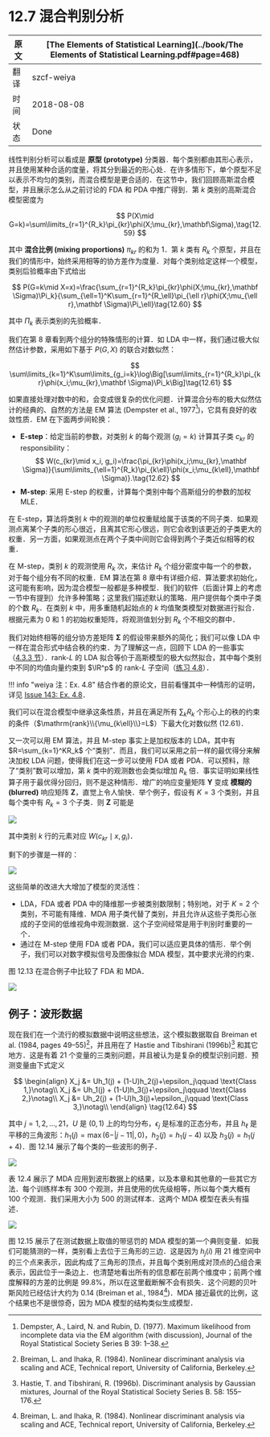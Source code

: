 # 12.7 混合判别分析

| 原文   | [The Elements of Statistical Learning](../book/The Elements of Statistical Learning.pdf#page=468) |
| ---- | ---------------------------------------- |
| 翻译   | szcf-weiya                               |
| 时间   | 2018-08-08                   |
|状态 |Done|


线性判别分析可以看成是 **原型 (prototype)** 分类器．每个类别都由其形心表示，并且使用某种合适的度量，将其分到最近的形心处．在许多情形下，单个原型不足以表示不均匀的类别，而混合模型是更合适的．在这节中，我们回顾高斯混合模型，并且展示怎么从之前讨论的 FDA 和 PDA 中推广得到．第 $k$ 类别的高斯混合模型密度为

$$
P(X\mid G=k)=\sum\limits_{r=1}^{R_k}\pi_{kr}\phi(X;\mu_{kr},\mathbf\Sigma),\tag{12.59}
$$

其中 **混合比例 (mixing proportions)** $\pi_{kr}$ 的和为 $1$．第 $k$ 类有 $R_k$ 个原型，并且在我们的情形中，始终采用相等的协方差作为度量．对每个类别给定这样一个模型，类别后验概率由下式给出

$$
P(G=k\mid X=x)=\frac{\sum_{r=1}^{R_k}\pi_{kr}\phi(X;\mu_{kr},\mathbf \Sigma)\Pi_k}{\sum_{\ell=1}^K\sum_{r=1}^{R_\ell}\pi_{\ell r}\phi(X;\mu_{\ell r},\mathbf \Sigma)\Pi_\ell}\tag{12.60}
$$

其中 $\Pi_k$ 表示类别的先验概率．

我们在第 8 章看到两个组分的特殊情形的计算．如 LDA 中一样，我们通过极大似然估计参数，采用如下基于 $P(G,X)$ 的联合对数似然：

$$
\sum\limits_{k=1}^K\sum\limits_{g_i=k}\log\Big[\sum\limits_{r=1}^{R_k}\pi_{kr}\phi(x_i;\mu_{kr},\mathbf \Sigma)\Pi_k\Big]\tag{12.61}
$$

如果直接处理对数中的和，会变成很复杂的优化问题．计算混合分布的极大似然估计的经典的、自然的方法是 EM 算法 (Dempster et al., 1977[^1])，它具有良好的收敛性质．EM 在下面两步间轮换：

- **E-step**：给定当前的参数，对类别 $k$ 的每个观测 ($g_i=k$) 计算其子类 $c_{kr}$ 的 responsibility：
$$
W(c_{kr}\mid x_i, g_i)=\frac{\pi_{kr}\phi(x_i;\mu_{kr},\mathbf \Sigma)}{\sum\limits_{\ell=1}^{R_k}\pi_{k\ell}\phi(x_i;\mu_{k\ell},\mathbf \Sigma)}.\tag{12.62}
$$
- **M-step**: 采用 E-step 的权重，计算每个类别中每个高斯组分的参数的加权 MLE．

[^1]: Dempster, A., Laird, N. and Rubin, D. (1977). Maximum likelihood from incomplete data via the EM algorithm (with discussion), Journal of the Royal Statistical Society Series B 39: 1–38.

在 E-step，算法将类别 $k$ 中的观测的单位权重赋给属于该类的不同子类．如果观测点离某个子类的形心很近，且离其它形心很远，则它会收到该更近的子类更大的权重．另一方面，如果观测点在两个子类中间则它会得到两个子类近似相等的权重．

在 M-step，类别 $k$ 的观测使用 $R_k$ 次，来估计 $R_k$ 个组分密度中每一个的参数，对于每个组分有不同的权重．EM 算法在第 8 章中有详细介绍．算法要求初始化，这可能有影响，因为混合模型一般都是多种模型．我们的软件（后面计算上的考虑一节中有提到）允许多种策略；这里我们描述默认的策略．用户提供每个类中子类的个数 $R_k$．在类别 $k$ 中，用多重随机起始点的 $k$ 均值聚类模型对数据进行拟合．根据元素为 $0$ 和 $1$ 的初始权重矩阵，将观测值划分到 $R_k$ 个不相交的群中．

我们对始终相等的组分协方差矩阵 $\mathbf\Sigma$ 的假设带来额外的简化；我们可以像 LDA 中一样在混合形式中结合秩的约束．为了理解这一点，回顾下 LDA 的一些事实（[4.3.3 节](../04-Linear-Methods-for-Classification/4.3-Linear-Discriminant-Analysis/index.html)）．rank-$L$ 的 LDA 拟合等价于高斯模型的极大似然拟合，其中每个类别中不同的均值向量约束到 $\IR^p$ 的 rank-$L$ 子空间（[练习 4.8](https://github.com/szcf-weiya/ESL-CN/issues/143)）．

!!! info "weiya 注：Ex. 4.8"
    结合作者的原论文，目前看懂其中一种情形的证明，详见 [Issue 143: Ex. 4.8](https://github.com/szcf-weiya/ESL-CN/issues/143)．

我们可以在混合模型中继承这条性质，并且在满足所有 $\sum_kR_k$ 个形心上的秩的约束的条件（$\mathrm{rank}\\{\mu_{k\ell}\\}=L$）下最大化对数似然 $(12.61)$．

又一次可以用 EM 算法，并且 M-step 事实上是加权版本的 LDA，其中有 $R=\sum_{k=1}^KR_k$ 个“类别”．而且，我们可以采用之前一样的最优得分来解决加权 LDA 问题，使得我们在这一步可以使用 FDA 或者 PDA．可以预料，除了“类别”数可以增加，第 $k$ 类中的观测数也会类似增加 $R_k$ 倍．事实证明如果线性算子用于最优得分回归，则不是这种情形．增广的响应变量矩阵 $\mathbf Y$ 变成 **模糊的 (blurred)** 响应矩阵 $\mathbf Z$，直觉上令人愉快．举个例子，假设有 $K=3$ 个类别，并且每个类中有 $R_k=3$ 个子类．则 $\mathbf Z$ 可能是

![](../img/12/eq12.63.PNG)

其中类别 $k$ 行的元素对应 $W(c_{kr}\mid x,g_i)$．

剩下的步骤是一样的：

![](../img/12/eq12.63-down.PNG)

这些简单的改进大大增加了模型的灵活性：

- LDA，FDA 或者 PDA 中的降维那一步被类别数限制；特别地，对于 $K=2$ 个类别，不可能有降维．MDA 用子类代替了类别，并且允许从这些子类形心张成的子空间的低维视角中观测数据．这个子空间经常是用于判别时重要的一个．
- 通过在 M-step 使用 FDA 或者 PDA，我们可以适应更具体的情形．举个例子，我们可以对数字模拟信号及图像拟合 MDA 模型，其中要求光滑的约束．

图 12.13 在混合例子中比较了 FDA 和 MDA．

![](../img/12/fig12.13.png)

## 例子：波形数据

现在我们在一个流行的模拟数据中说明这些想法，这个模拟数据取自 Breiman et al. (1984, pages 49–55)[^2]，并且用在了 Hastie and Tibshirani (1996b)[^3] 和其它地方．这是有着 21 个变量的三类别问题，并且被认为是复杂的模型识别问题．预测变量由下式定义

$$
\begin{align}
X_j &= Uh_1(j) + (1-U)h_2(j)+\epsilon_j\qquad \text{Class 1,}\notag\\
X_j &= Uh_1(j) + (1-U)h_3(j)+\epsilon_j\qquad \text{Class 2,}\notag\\
X_j &= Uh_2(j) + (1-U)h_3(j)+\epsilon_j\qquad \text{Class 3,}\notag\\
\end{align}
\tag{12.64}
$$

其中 $j=1,2,\ldots,21$，$U$ 是 $(0,1)$ 上的均匀分布，$\epsilon_j$ 是标准的正态分布，并且 $h_\ell$ 是平移的三角波形：$h_1(j)=\max (6-\vert j-11\vert,0)$，$h_2(j)=h_1(j-4)$ 以及 $h_3(j)=h_1(j+4)$．图 12.14 展示了每个类的一些波形的例子．

[^2]: Breiman, L. and Ihaka, R. (1984). Nonlinear discriminant analysis via scaling and ACE, Technical report, University of California, Berkeley.
[^3]: Hastie, T. and Tibshirani, R. (1996b). Discriminant analysis by Gaussian mixtures, Journal of the Royal Statistical Society Series B. 58: 155–176.

![](../img/12/fig12.14.png)

表 12.4 展示了 MDA 应用到波形数据上的结果，以及本章和其他章的一些其它方法．每个训练样本有 300 个观测，并且使用的优先级相等，所以每个类大概有 100 个观测．我们采用大小为 500 的测试样本．这两个 MDA 模型在表头有描述．

![](../img/12/fig12.15.png)

图 12.15 展示了在测试数据上取值的带惩罚的 MDA 模型的第一个典则变量．如我们可能猜测的一样，类别看上去位于三角形的三边．这是因为 $h_j(i)$ 用 21 维空间中的三个点来表示，因此构成了三角形的顶点，并且每个类别用成对顶点的凸组合来表示，因此位于一条边上．也清楚地看出所有的信息都在前两个维度中；前两个维度解释的方差的比例是 $99.8\%$，所以在这里截断解不会有损失．这个问题的贝叶斯风险已经估计大约为 0.14 (Breiman et al., 1984[^2])．MDA 接近最优的比例，这个结果也不是很惊奇，因为 MDA 模型的结构类似生成模型．

